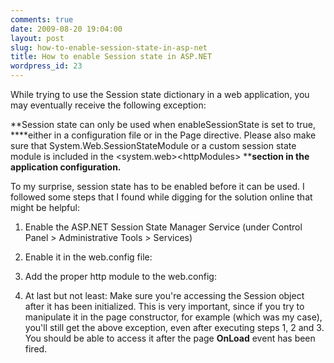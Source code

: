 ```yaml
---
comments: true
date: 2009-08-20 19:04:00
layout: post
slug: how-to-enable-session-state-in-asp-net
title: How to enable Session state in ASP.NET
wordpress_id: 23
---
```


While trying to use the Session state dictionary in a web application, you may eventually receive the following exception:

**Session state can only be used when enableSessionState is set to true, ****either in a configuration file or in the Page directive. Please also make sure that System.Web.SessionStateModule or a custom session state module is included in the <configuration>\<system.web>\<httpModules> ****section in the application configuration.**

To my surprise, session state has to be enabled before it can be used. I followed some steps that I found while digging for the solution online that might be helpful:

1. Enable the ASP.NET Session State Manager Service (under Control Panel > Administrative Tools > Services)

2. Enable it in the web.config file: **<pages enableSessionState="true">**

3. Add the proper http module to the web.config: **<add name="Session" type="System.Web.SessionState.SessionStateModule" />**

4. At last but not least: Make sure you're accessing the Session object after it has been initialized. This is very important, since if you try to manipulate it in the page constructor, for example (which was my case), you'll still get the above exception, even after executing steps 1, 2 and 3. You should be able to access it after the page **OnLoad** event has been fired.
